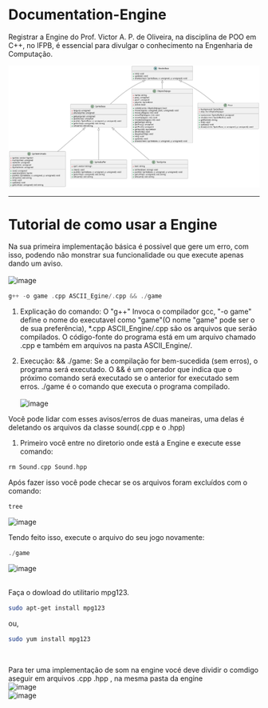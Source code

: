 # Documentation-Engine
Registrar a Engine do Prof. Victor A. P. de Oliveira, na disciplina de POO em C++, no IFPB, é essencial para divulgar o conhecimento na Engenharia de Computação.

![image](uml_EngineASCII.svg)
<hr>

# Tutorial de como usar a Engine
Na sua primeira implementação básica é possivel que gere um erro, com isso, podendo não monstrar sua funcionalidade ou que execute apenas dando um aviso. <br/> <br/>
![image](https://github.com/LucasSTDev/Documentation-Engine/assets/116840737/82b4f27e-a8f4-4403-b8a1-8469526c5d34) <br/>

~~~c++
g++ -o game .cpp ASCII_Egine/.cpp && ./game
~~~
1. Explicação do comando: O "g++" Invoca o compilador gcc, "-o game" define o nome do executavel como "game"(O nome "game" pode ser o de sua preferência), *.cpp ASCII_Engine/.cpp são os arquivos que serão compilados. O código-fonte do programa está em um arquivo chamado .cpp e também em arquivos na pasta ASCII_Engine/. <br>

2. Execução:
&& ./game: Se a compilação for bem-sucedida (sem erros), o programa será executado. O && é um operador que indica que o próximo comando será executado se o anterior for executado sem erros. ./game é o comando que executa o programa compilado. <br/> <br/>
![image](https://github.com/LucasSTDev/Documentation-Engine/assets/116840737/9af01a8c-1eb4-4b4e-a1a1-a02a7b043b86)

Você pode lidar com esses avisos/erros de duas maneiras, uma delas é deletando os arquivos da classe sound(.cpp e o .hpp) 
1. Primeiro você entre no diretorio onde está a Engine e execute esse comando:

~~~c++ 
rm Sound.cpp Sound.hpp
~~~

Após fazer isso você pode checar se os arquivos foram excluídos com o comando:
~~~c++
tree
~~~
![image](https://github.com/LucasSTDev/Documentation-Engine/assets/116840737/9541b40a-3262-4a91-bea6-094eb9e54c34)

Tendo feito isso, execute o arquivo do seu jogo novamente:
~~~c++
./game
~~~
![image](https://github.com/LucasSTDev/Documentation-Engine/assets/116840737/6c504d85-eccc-47d2-a831-3839389b40b4)

<br/>
Faça o dowload do utilitario mpg123.

~~~sh
sudo apt-get install mpg123
~~~

ou,

~~~sh
sudo yum install mpg123
~~~
<br/>

Para ter uma implementação de som na engine vocé deve dividir o comdigo aseguir em arquivos .cpp .hpp , na mesma pasta da engine
<br/>
![image](https://github.com/D4Fi/Engine-games-C-/assets/139288494/ea54c45b-2eb2-43ee-89c5-937b9ffbce9d)<br/>
![image](https://github.com/D4Fi/Engine-games-C-/assets/139288494/226aff54-4d6e-4295-8b8b-a5c7b2efd0db)<br/>





